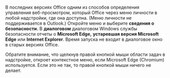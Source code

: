 В последних версиях Office одним из способов определения управления веб-просмотром, [](../design/task-pane-add-ins.md#personality-menu) который Office через меню личности в любой надстройки, где она доступна. (Меню личности не поддерживается в Outlook.) Откройте меню и выберите **сведения о безопасности.** В **диалоговом** диалоговом Windows службы безопасности отчеты о **Microsoft Edge,** **устаревшая версия Microsoft Edge** или **Internet Explorer**.  Время запуска не входит в диалоговое окно в старых версиях Office. 

Обратите внимание, что щелкнув правой кнопкой мыши области задач в надстройке, откроет контекстное меню, если Microsoft Edge (Chromium) используется. Если это не так, то правой кнопкой мыши ничего не делает.
